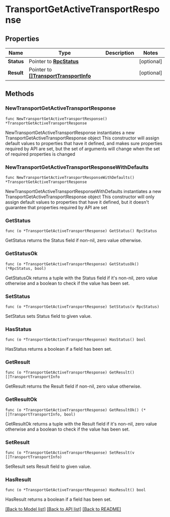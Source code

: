 # TransportGetActiveTransportResponse

## Properties

Name | Type | Description | Notes
------------ | ------------- | ------------- | -------------
**Status** | Pointer to [**RpcStatus**](RpcStatus.md) |  | [optional] 
**Result** | Pointer to [**[]TransportTransportInfo**](TransportTransportInfo.md) |  | [optional] 

## Methods

### NewTransportGetActiveTransportResponse

`func NewTransportGetActiveTransportResponse() *TransportGetActiveTransportResponse`

NewTransportGetActiveTransportResponse instantiates a new TransportGetActiveTransportResponse object
This constructor will assign default values to properties that have it defined,
and makes sure properties required by API are set, but the set of arguments
will change when the set of required properties is changed

### NewTransportGetActiveTransportResponseWithDefaults

`func NewTransportGetActiveTransportResponseWithDefaults() *TransportGetActiveTransportResponse`

NewTransportGetActiveTransportResponseWithDefaults instantiates a new TransportGetActiveTransportResponse object
This constructor will only assign default values to properties that have it defined,
but it doesn't guarantee that properties required by API are set

### GetStatus

`func (o *TransportGetActiveTransportResponse) GetStatus() RpcStatus`

GetStatus returns the Status field if non-nil, zero value otherwise.

### GetStatusOk

`func (o *TransportGetActiveTransportResponse) GetStatusOk() (*RpcStatus, bool)`

GetStatusOk returns a tuple with the Status field if it's non-nil, zero value otherwise
and a boolean to check if the value has been set.

### SetStatus

`func (o *TransportGetActiveTransportResponse) SetStatus(v RpcStatus)`

SetStatus sets Status field to given value.

### HasStatus

`func (o *TransportGetActiveTransportResponse) HasStatus() bool`

HasStatus returns a boolean if a field has been set.

### GetResult

`func (o *TransportGetActiveTransportResponse) GetResult() []TransportTransportInfo`

GetResult returns the Result field if non-nil, zero value otherwise.

### GetResultOk

`func (o *TransportGetActiveTransportResponse) GetResultOk() (*[]TransportTransportInfo, bool)`

GetResultOk returns a tuple with the Result field if it's non-nil, zero value otherwise
and a boolean to check if the value has been set.

### SetResult

`func (o *TransportGetActiveTransportResponse) SetResult(v []TransportTransportInfo)`

SetResult sets Result field to given value.

### HasResult

`func (o *TransportGetActiveTransportResponse) HasResult() bool`

HasResult returns a boolean if a field has been set.


[[Back to Model list]](../README.md#documentation-for-models) [[Back to API list]](../README.md#documentation-for-api-endpoints) [[Back to README]](../README.md)


